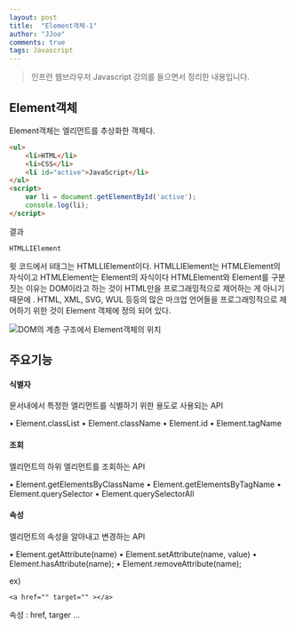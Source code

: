 ```yaml
---
layout: post
title:  "Element객체-1"
author: "JJoo"
comments: true
tags: Javascript
---
```



> 인프런 웹브라우저 Javascript 강의를 들으면서 정리한 내용입니다. 


## Element객체


Element객체는 엘리먼트를 추상화한 객체다. 


```html
<ul>
	<li>HTML</li>
	<li>CSS</li>
	<li id="active">JavaScript</li>
</ul>
<script>
	var li = document.getElementById('active');
	console.log(li);
</script>
```


결과

```HTMLLIElement```


윗 코드에서 li태그는 HTMLLIElement이다.
HTMLLIElement는 HTMLElement의 자식이고 HTMLElement는 Element의 자식이다
HTMLElement와 Element를 구분짓는 이유는 
DOM이라고 하는 것이 HTML만을 프로그래밍적으로 제어하는 게 아니기 때문에 .
HTML, XML, SVG, WUL 등등의 많은 마크업 언어들을 프로그래밍적으로 제어하기 위한 것이 Element 객체에 정의 되어 있다. 


![DOM의 계층 구조에서 Element객체의 위치](/images/img_DOMTree_Element.png)



## 주요기능


#### 식별자

문서내에서 특정한 엘리먼트를 식별하기 위한 용도로 사용되는 API


• Element.classList
• Element.className
• Element.id
• Element.tagName


#### 조회

엘리먼트의 하위 엘리먼트를 조회하는 API


• Element.getElementsByClassName
• Element.getElementsByTagName
• Element.querySelector
• Element.querySelectorAll


#### 속성

엘리먼트의 속성을 알아내고 변경하는 API


• Element.getAttribute(name)
• Element.setAttribute(name, value)
• Element.hasAttribute(name);
• Element.removeAttribute(name);


ex)

```<a href="" target="" ></a>```

속성 : href, targer … 
